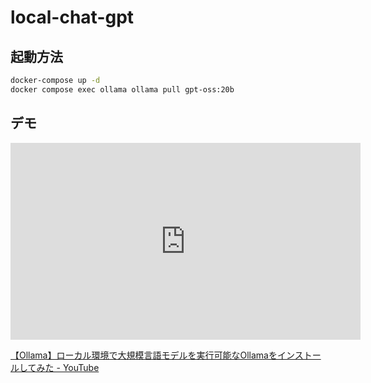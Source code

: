 # local-chat-gpt

## 起動方法

``` bash
docker-compose up -d
docker compose exec ollama ollama pull gpt-oss:20b
```


## デモ

<iframe width="560" height="315" src="https://www.youtube.com/embed/ZD7tdA8tKhk" frameborder="0" allowfullscreen></iframe>

[【Ollama】ローカル環境で大規模言語モデルを実行可能なOllamaをインストールしてみた - YouTube](https://www.youtube.com/watch?v=ZD7tdA8tKhk)
